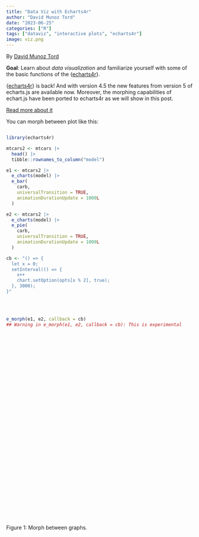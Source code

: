 ```yaml
---
title: "Data Viz with Echarts4r"
author: "David Munoz Tord"
date: "2023-06-25"
categories: ["R"]
tags: ["dataviz", "interactive plots", "echarts4r"]
image: viz.png
---
```


<script src="{{< blogdown/postref >}}index_files/htmlwidgets/htmlwidgets.js"></script>
<script src="{{< blogdown/postref >}}index_files/echarts4r/echarts-en.min.js"></script>
<script src="{{< blogdown/postref >}}index_files/echarts4r/ecStat.min.js"></script>
<script src="{{< blogdown/postref >}}index_files/echarts4r/dataTool.min.js"></script>
<script src="{{< blogdown/postref >}}index_files/echarts4r-binding/echarts4r.js"></script>

By [David Munoz Tord](https://twitter.com/tord_munoz)

**Goal**: Learn about *data visualization* and familiarize yourself with some of the basic functions of the {[echarts4r](https://echarts4r.john-coene.com/index.html)}.

{[echarts4r](https://echarts4r.john-coene.com/index.html)} is back! And with version 4.5 the new features from version 5 of echarts.js are available now. Moreover, the morphing capabilities of echart.js have been ported to echarts4r as we will show in this post.

[Read more about it](https://echarts4r.john-coene.com/)

You can morph between plot like this:

``` r

library(echarts4r)

mtcars2 <- mtcars |> 
  head() |> 
  tibble::rownames_to_column("model")

e1 <- mtcars2 |> 
  e_charts(model) |> 
  e_bar(
    carb, 
    universalTransition = TRUE,
    animationDurationUpdate = 1000L
  )

e2 <- mtcars2 |> 
  e_charts(model) |> 
  e_pie(
    carb, 
    universalTransition = TRUE,
    animationDurationUpdate = 1000L
  )

cb <- "() => {
  let x = 0;
  setInterval(() => {
    x++
    chart.setOption(opts[x % 2], true);
  }, 3000);
}"
```

<br/>

``` r

e_morph(e1, e2, callback = cb)
## Warning in e_morph(e1, e2, callback = cb): This is experimental
```

<div class="figure">

<div class="echarts4r html-widget html-fill-item-overflow-hidden html-fill-item" id="htmlwidget-1" style="width:100%;height:500px;"></div>
<script type="application/json" data-for="htmlwidget-1">{"x":{"theme":"","tl":false,"draw":true,"renderer":"canvas","events":[],"buttons":[],"opts":[[{"yAxis":[{"show":true}],"xAxis":[{"data":["Mazda RX4","Mazda RX4 Wag","Datsun 710","Hornet 4 Drive","Hornet Sportabout","Valiant"],"type":"category","boundaryGap":true}],"legend":{"data":["carb"]},"series":[{"data":[{"value":["Mazda RX4","4"]},{"value":["Mazda RX4 Wag","4"]},{"value":["Datsun 710","1"]},{"value":["Hornet 4 Drive","1"]},{"value":["Hornet Sportabout","2"]},{"value":["Valiant","1"]}],"name":"carb","type":"bar","yAxisIndex":0,"xAxisIndex":0,"coordinateSystem":"cartesian2d","universalTransition":true,"animationDurationUpdate":1000}]},{"legend":{"data":["Mazda RX4","Mazda RX4 Wag","Datsun 710","Hornet 4 Drive","Hornet Sportabout","Valiant"]},"series":[{"name":"carb","type":"pie","universalTransition":true,"animationDurationUpdate":1000,"data":[{"value":4,"name":"Mazda RX4"},{"value":4,"name":"Mazda RX4 Wag"},{"value":1,"name":"Datsun 710"},{"value":1,"name":"Hornet 4 Drive"},{"value":2,"name":"Hornet Sportabout"},{"value":1,"name":"Valiant"}]}]}]],"dispose":true,"morphed":{"callback":"() => {\n  let x = 0;\n  setInterval(() => {\n    x++\n    chart.setOption(opts[x % 2], true);\n  }, 3000);\n}","default":0}},"evals":[],"jsHooks":[]}</script>
<p class="caption">
Figure 1: Morph between graphs.
</p>

</div>

